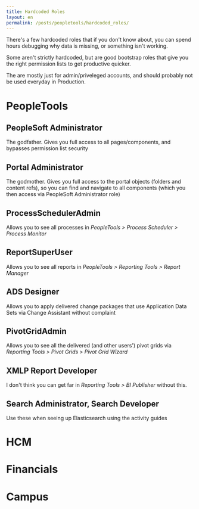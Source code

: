 ```yaml
---
title: Hardcoded Roles
layout: en
permalink: /posts/peopletools/hardcoded_roles/
---
```


There's a few hardcoded roles that if you don't know about, you can spend hours debugging why data is missing, or something isn't working.  

Some aren't strictly hardcoded, but are good bootstrap roles that give you the right permission lists to get productive quicker.  

The are mostly just for admin/priveleged accounts, and should probably not be used everyday in Production.

# PeopleTools

## PeopleSoft Administrator

The godfather.  Gives you full access to all pages/components, and bypasses permission list security

## Portal Administrator

The godmother.  Gives you full access to the portal objects (folders and content refs), so you can find and navigate to all components (which you then access via PeopleSoft Administrator role)

## ProcessSchedulerAdmin

Allows you to see all processes in *PeopleTools > Process Scheduler > Process Monitor*

## ReportSuperUser

Allows you to see all reports in *PeopleTools > Reporting Tools > Report Manager*

## ADS Designer

Allows you to apply delivered change packages that use Application Data Sets via Change Assistant without complaint

## PivotGridAdmin

Allows you to see all the delivered (and other users') pivot grids via *Reporting Tools > Pivot Grids > Pivot Grid Wizard*

## XMLP Report Developer

I don't think you can get far in *Reporting Tools > BI Publisher* without this.

## Search Administrator, Search Developer

Use these when seeing up Elasticsearch using the activity guides

# HCM

# Financials

# Campus
